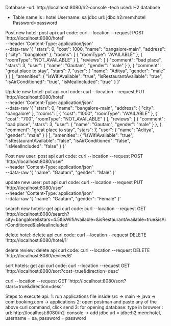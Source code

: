 Database
-url: http://localhost:8080/h2-console
-tech used: H2 database
- Table name is : hotel
Username: sa
jdbc url: jdbc:h2:mem:hotel
Password=password

Post new hotel: 
post api curl code:
curl --location --request POST 'http://localhost:8080/hotel' \
--header 'Content-Type: application/json' \
--data-raw '{
"stars": 0,
"cost": 1000,
"name": "bangalore-main",
"address": {
"city": "bangalore"
},
"rooms": [
{
"roomType": "AVAILABLE"
},
{
"roomType": "NOT_AVAILABLE"
}
],
"reviews": [
{
"comment": "bad place",
"stars": 3,
"user": {
"name": "Gautam",
"gender": "male"
}
},
{
"comment": "great place to stay",
"stars": 7,
"user": {
"name": "Aditya",
"gender": "male"
}
}
],
"amenities": {
"isWifiAvailable": "true",
"isRestaurantAvailable": "true",
"isAirConditioned": "true",
"isMealIncluded": "true"
}
}'

Update new hotel:
put api curl code:
curl --location --request PUT 'http://localhost:8080/hotel' \
--header 'Content-Type: application/json' \
--data-raw '{
"stars": 0,
"name": "bangalore-main",
"address": {
"city": "bangalore"
},
"rooms": [
{
"cost": "1000",
"roomType": "AVAILABLE"
},
{
"cost": "700",
"roomType": "NOT_AVAILABLE"
}
],
"reviews": [
{
"comment": "bad place",
"stars": 3,
"user": {
"name": "Gautam",
"gender": "male"
}
},
{
"comment": "great place to stay",
"stars": 7,
"user": {
"name": "Aditya",
"gender": "male"
}
}
],
"amenities": {
"isWifiAvailable": "true",
"isRestaurantAvailable": "false",
"isAirConditioned": "false",
"isMealIncluded": "false"
}
}'

Post new user:
post api curl code:
curl --location --request POST 'http://localhost:8080/user' \
--header 'Content-Type: application/json' \
--data-raw '{
"name": "Gautam",
"gender": "Male"
}'

update new user:
put api curl code:
curl --location --request PUT 'http://localhost:8080/user' \
--header 'Content-Type: application/json' \
--data-raw '{
"name": "Gautam",
"gender": "Female"
}'

search new hotels:
get api curl code:
curl --location --request GET 'http://localhost:8080/search?city=bangalore&stars=4.5&isWifiAvailable=&isRestaurantAvailable=true&isAirConditioned&isMealIncluded'

delete hotel:
delete api curl code:
curl --location --request DELETE 'http://localhost:8080/hotel/1'

delete review:
delete api curl code:
curl --location --request DELETE 'http://localhost:8080/review/6'

sort hotels:
get api curl code:
curl --location --request GET 'http://localhost:8080/sort?cost=true&direction=desc'

curl --location --request GET 'http://localhost:8080/sort?stars=true&direction=desc'

Steps to execute api:
1: run applications file inside src -> main -> java -> com.booking.com -> applications
2: open postman and paste any of the above curl command, click send
3: for opening database: type in browser : url: http://localhost:8080/h2-console -> add jdbc url = jdbc:h2:mem:hotel, username = sa, password = password

